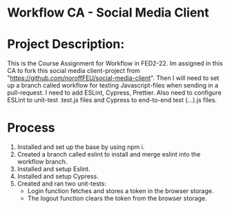 # Workflow CA - Social Media Client

# Project Description:

This is the Course Assignment for Workflow in FED2-22.
Im assigned in this CA to fork this social media client-project from "https://github.com/noroffFEU/social-media-client".
Then I will need to set up a branch called workflow for testing Javascript-files when sending in a pull-request.
I need to add ESLint, Cypress, Prettier. Also need to configure ESLint to unit-test .test.js files and Cypress to end-to-end test (...).js files.


# Process

1. Installed and set up the base by using npm i.
2. Created a branch called eslint to install and merge eslint into the workflow branch.
3. Installed and setup Eslint.
4. Installed and setup Cypress.
5. Created and ran two unit-tests:
    - Login function fetches and stores a token in the browser storage.
    - The logout function clears the token from the browser storage.